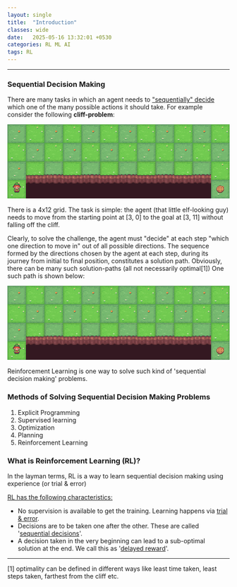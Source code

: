```yaml
---
layout: single
title:  "Introduction"
classes: wide
date:   2025-05-16 13:32:01 +0530
categories: RL ML AI
tags: RL
---
```


<hr>

<h3>Sequential Decision Making</h3>
<p>There are many tasks in which an agent needs to <u>"sequentially" decide</u> which one of the many possible actions it should take. For example consider the following <b>cliff-problem</b>:</p>

<img src="/assets/rl_images/intro_cliff_grid.gif" alt="Grid with Cliff" />

<p>There is a 4x12 grid.  The task is simple: the agent (that little elf-looking guy) needs to move from the starting point at [3, 0] to the goal at [3, 11] without falling off the cliff.</p>

<p> Clearly, to solve the challenge, the agent must "decide" at each step "which one direction to move in" out of all possible directions. The sequence formed by the directions chosen by the agent at each step, during its journey from initial to final position, constitutes a solution path. Obviously, there can be many such solution-paths (all not necessarily optimal[1]) One such path is shown below: </p>

<img src="/assets/rl_images/intro_cliff_grid_soln.gif" alt="Solution" />

<p>Reinforcement Learning is one way to solve such kind of 'sequential decision making' problems.</p>


<h3>Methods of Solving Sequential Decision Making Problems</h3>
<ol>
  <li>Explicit Programming</li>
  <li>Supervised learning</li>
  <li>Optimization</li>
  <li>Planning</li>
  <li>Reinforcement Learning</li>
</ol>

<h3>What is Reinforcement Learning (RL)?</h3>
<p>
  In the layman terms, RL is a way to learn sequential decision making using experience (or trial & error) 
 
</p>
<div>
   <u>RL has the following characteristics:</u>
<ul> 
  <li>No supervision is available to get the training. Learning happens via <u>trial & error</u>.  </li>
  <li>Decisions are to be taken one after the other. These are called '<u>sequential decisions</u>'. </li>
  <li>A decision taken in the very beginning can lead to a sub-optimal solution at the end. We call this as '<u>delayed reward</u>'. </li>
</ul>
</div>

<hr>
<div>[1] optimality can be defined in different ways like least time taken, least steps taken, farthest from the cliff etc.</div>
